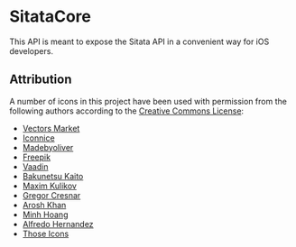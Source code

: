 SitataCore
==========
This API is meant to expose the Sitata API in a convenient way for iOS developers.



Attribution
-----------
A number of icons in this project have been used with permission from the following authors according to the [Creative Commons License](http://creativecommons.org/licenses/by/3.0/):

* [Vectors Market](http://www.flaticon.com/authors/vectors-market)
* [Iconnice](http://www.flaticon.com/authors/iconnice)
* [Madebyoliver](http://www.flaticon.com/authors/madebyoliver)
* [Freepik](http://www.freepik.com)
* [Vaadin](http://www.flaticon.com/authors/vaadin)
* [Bakunetsu Kaito](https://thenounproject.com/sevenknights_friendship)
* [Maxim Kulikov](https://thenounproject.com/maxim221)
* [Gregor Cresnar](https://thenounproject.com/grega.cresnar)
* [Arosh Khan](https://thenounproject.com/aroshkhan05)
* [Minh Hoang](http://www.flaticon.com/authors/minh-hoang)
* [Alfredo Hernandez](http://www.flaticon.com/authors/alfredo-hernandez)
* [Those Icons](http://www.flaticon.com/authors/those-icons)
